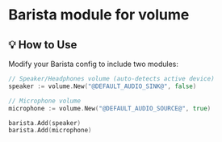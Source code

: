# Barista module for volume

## 💡 How to Use

Modify your Barista config to include two modules:

```go
// Speaker/Headphones volume (auto-detects active device)
speaker := volume.New("@DEFAULT_AUDIO_SINK@", false)

// Microphone volume
microphone := volume.New("@DEFAULT_AUDIO_SOURCE@", true)

barista.Add(speaker)
barista.Add(microphone)
```
